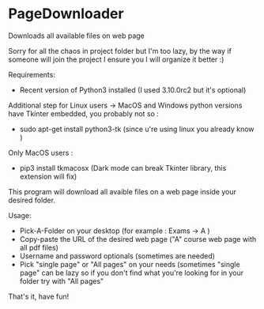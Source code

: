 # PageDownloader
Downloads all available files on web page

Sorry for all the chaos in project folder but I'm too lazy, by the way if someone will join the project I ensure you I will organize it better :)

Requirements:
- Recent version of Python3 installed (I used 3.10.0rc2 but it's optional)

Additional step for Linux users ->
MacOS and Windows python versions have Tkinter embedded, you probably not so :
- sudo apt-get install python3-tk (since u're using linux you already know )

Only MacOS users :
- pip3 install tkmacosx (Dark mode can break Tkinter library, this extension will fix)

This program will download all avaible files on a web page inside your desired folder.

Usage:
- Pick-A-Folder on your desktop (for example : Exams -> A )
- Copy-paste the URL of the desired web page ("A" course web page with all pdf files)
- Username and password optionals (sometimes are needed)
- Pick "single page" or "All pages" on your needs (sometimes "single page" can be lazy so
  if you don't find what you're looking for in your folder try with "All pages"
 
 That's it, have fun!
